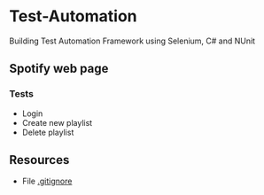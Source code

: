 # Test-Automation
 Building Test Automation Framework using Selenium, C# and NUnit
 
## Spotify web page

### Tests

- Login
- Create new playlist
- Delete playlist

## Resources

- File [.gitignore](https://github.com/github/gitignore/blob/master/VisualStudio.gitignore)
